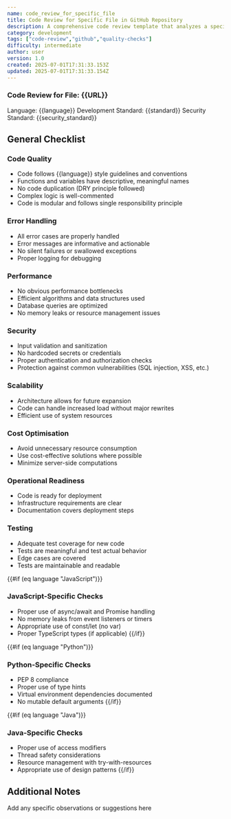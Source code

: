 ```yaml
---
name: code_review_for_specific_file
title: Code Review for Specific File in GitHub Repository
description: A comprehensive code review template that analyzes a specific file from a GitHub URL, checking code quality, security, performance, and adherence to development standards.
category: development
tags: ["code-review","github","quality-checks"]
difficulty: intermediate
author: user
version: 1.0
created: 2025-07-01T17:31:33.153Z
updated: 2025-07-01T17:31:33.154Z
---
```


### Code Review for File: {{URL}}

Language: {{language}}
Development Standard: {{standard}}
Security Standard: {{security_standard}}

## General Checklist

### Code Quality

- Code follows {{language}} style guidelines and conventions
- Functions and variables have descriptive, meaningful names
- No code duplication (DRY principle followed)
- Complex logic is well-commented
- Code is modular and follows single responsibility principle

### Error Handling

- All error cases are properly handled
- Error messages are informative and actionable
- No silent failures or swallowed exceptions
- Proper logging for debugging

### Performance

- No obvious performance bottlenecks
- Efficient algorithms and data structures used
- Database queries are optimized
- No memory leaks or resource management issues

### Security

- Input validation and sanitization
- No hardcoded secrets or credentials
- Proper authentication and authorization checks
- Protection against common vulnerabilities (SQL injection, XSS, etc.)

### Scalability

- Architecture allows for future expansion
- Code can handle increased load without major rewrites
- Efficient use of system resources

### Cost Optimisation

- Avoid unnecessary resource consumption
- Use cost-effective solutions where possible
- Minimize server-side computations

### Operational Readiness

- Code is ready for deployment
- Infrastructure requirements are clear
- Documentation covers deployment steps

### Testing

- Adequate test coverage for new code
- Tests are meaningful and test actual behavior
- Edge cases are covered
- Tests are maintainable and readable

{{#if (eq language "JavaScript")}}
### JavaScript-Specific Checks

- Proper use of async/await and Promise handling
- No memory leaks from event listeners or timers
- Appropriate use of const/let (no var)
- Proper TypeScript types (if applicable) {{/if}}

{{#if (eq language "Python")}}
### Python-Specific Checks

- PEP 8 compliance
- Proper use of type hints
- Virtual environment dependencies documented
- No mutable default arguments {{/if}}

{{#if (eq language "Java")}}
### Java-Specific Checks

- Proper use of access modifiers
- Thread safety considerations
- Resource management with try-with-resources
- Appropriate use of design patterns {{/if}}

## Additional Notes

Add any specific observations or suggestions here